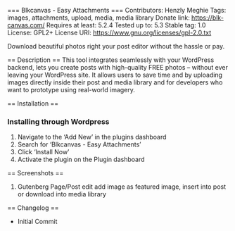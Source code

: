 === Blkcanvas - Easy Attachments ===
Contributors: Henzly Meghie
Tags: images, attachments, upload, media, media library
Donate link: https://blk-canvas.com/
Requires at least: 5.2.4
Tested up to: 5.3
Stable tag: 1.0
License: GPL2+
License URI: https://www.gnu.org/licenses/gpl-2.0.txt

Download beautiful photos right your post editor without the hassle or pay.

== Description ==
This tool integrates seamlessly with your WordPress backend, lets you create posts with high-quality FREE photos – without ever leaving your WordPress site. It allows users to save time and by uploading images directly inside their post and media library and for developers who want to prototype using real-world imagery.

== Installation ==
### Installing through Wordpress
1. Navigate to the ‘Add New’ in the plugins dashboard
2. Search for ‘Blkcanvas - Easy Attachments’
3. Click ‘Install Now’
4. Activate the plugin on the Plugin dashboard

== Screenshots ==
1. Gutenberg Page/Post edit add image as featured image, insert into post or download into media library

== Changelog ==
- Initial Commit
